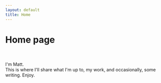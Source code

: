 ```yaml
---
layout: default
title: Home
---
```

# Home page

<p>
  <br>
  <br>
  I'm Matt.
  <br>
  This is where I'll share what I'm up to, my work, and occasionally, some writing. Enjoy.
</p>
